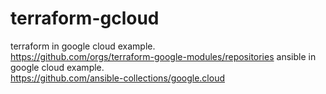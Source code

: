 # terraform-gcloud
terraform in google cloud example.  
https://github.com/orgs/terraform-google-modules/repositories
ansible in google cloud example.  
https://github.com/ansible-collections/google.cloud
